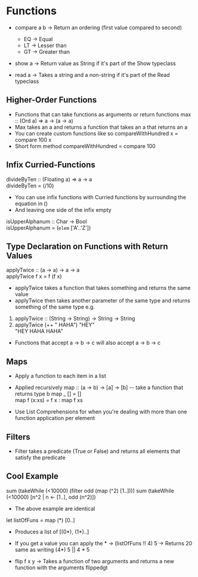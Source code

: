 # Functions
- compare a b -> Return an ordering (first value compared to second)
    - EQ -> Equal
    - LT -> Lesser than
    - GT -> Greater than

- show a -> Return value as String if it's part of the Show typeclass
- read a -> Takes a string and a non-string if it's part of the Read typeclass

## Higher-Order Functions
- Functions that can take functions as arguments or return functions
max :: (Ord a) => a -> (a -> a)
- Max takes an a and returns a function that takes an a that returns an a
- You can create custom functions like so
compareWithHundred x = compare 100 x
- Short form method
compareWithHundred = compare 100

## Infix Curried-Functions

divideByTen :: (Floating a) => a -> a  
divideByTen = (/10)  

- You can use infix functions with Curried functions by surrounding the equation in ()
- And leaving one side of the infix empty

isUpperAlphanum :: Char -> Bool  
isUpperAlphanum = (`elem` ['A'..'Z'])  

## Type Declaration on Functions with Return Values    

applyTwice :: (a -> a) -> a -> a  
applyTwice f x = f (f x)  

- applyTwice takes a function that takes something and returns the same value
- applyTwice then takes another parameter of the same type and returns something of the same type
e.g. 
1. applyTwice :: (String -> String) -> String -> String
2. applyTwice (++ " HAHA") "HEY"  
   "HEY HAHA HAHA" 

- Functions that accept a -> b -> c will also accept a -> b -> c

## Maps
- Apply a function to each item in a list
- Applied recursively
map :: (a -> b) -> [a] -> [b] -- take a function that returns type b
map _ [] = []  
map f (x:xs) = f x : map f xs 

- Use List Comprehensions for when you're dealing with more than one function application per element

## Filters
- Filter takes a predicate (True or False) and returns all elements that satisfy the predicate

## Cool Example
sum (takeWhile (<10000) (filter odd (map (^2) [1..])))
sum (takeWhile (<10000) [n^2 | n <- [1..], odd (n^2)])

- The above example are identical

let listOfFuns = map (\*) [0..]
- Produces a list of [(0\*), (1\*)..]
- If you get a value you can apply the \* -> (listOfFuns !! 4) 5 -> Returns 20 same as writing (4\*) 5 || 4 \* 5

- flip f x y -> Takes a function of two arguments and returns a new function with the arguments flippedgt
